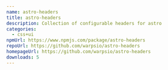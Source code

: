 ```yaml
---
name: astro-headers
title: astro-headers
description: Collection of configurable headers for astro
categories:
  - css+ui
npmUrl: https://www.npmjs.com/package/astro-headers
repoUrl: https://github.com/warpsio/astro-headers
homepageUrl: https://github.com/warpsio/astro-headers
downloads: 5
---
```

